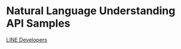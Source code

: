 # Natural Language Understanding API Samples

[LINE Developers](https://tw.olami.ai/wiki/?mp=sdk&content=sdk/nodejs/reference.html)
